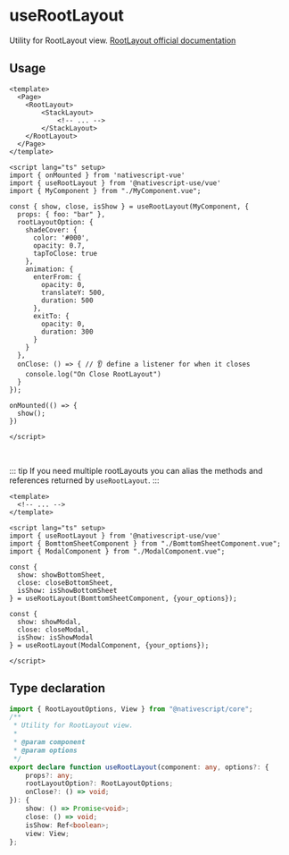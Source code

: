 
# useRootLayout

Utility for RootLayout view. [RootLayout official documentation](https://docs.nativescript.org/ui-and-styling.html#rootlayout)

## Usage

```vue
<template>
  <Page>
    <RootLayout>
        <StackLayout>
            <!-- ... -->
        </StackLayout>
    </RootLayout>
  </Page>
</template>

<script lang="ts" setup>
import { onMounted } from 'nativescript-vue'
import { useRootLayout } from '@nativescript-use/vue'
import { MyComponent } from "./MyComponent.vue";

const { show, close, isShow } = useRootLayout(MyComponent, {
  props: { foo: "bar" },
  rootLayoutOption: {
    shadeCover: {
      color: '#000',
      opacity: 0.7,
      tapToClose: true
    },
    animation: {
      enterFrom: {
        opacity: 0,
        translateY: 500,
        duration: 500
      },
      exitTo: {
        opacity: 0,
        duration: 300
      }
    }
  },
  onClose: () => { // 👂 define a listener for when it closes
    console.log("On Close RootLayout")
  }
});

onMounted(() => {
  show();
})

</script>
```
<br />

::: tip
If you need multiple rootLayouts you can alias the methods and references returned by `useRootLayout`.
:::
```vue
<template>
  <!-- ... -->
</template>

<script lang="ts" setup>
import { useRootLayout } from '@nativescript-use/vue'
import { BomttomSheetComponent } from "./BomttomSheetComponent.vue";
import { ModalComponent } from "./ModalComponent.vue";

const { 
  show: showBottomSheet, 
  close: closeBottomSheet, 
  isShow: isShowBottomSheet 
} = useRootLayout(BomttomSheetComponent, {your_options});

const { 
  show: showModal, 
  close: closeModal, 
  isShow: isShowModal 
} = useRootLayout(ModalComponent, {your_options});

</script>
```

## Type declaration
```ts
import { RootLayoutOptions, View } from "@nativescript/core";
/**
 * Utility for RootLayout view.
 *
 * @param component
 * @param options
 */
export declare function useRootLayout(component: any, options?: {
    props?: any;
    rootLayoutOption?: RootLayoutOptions;
    onClose?: () => void;
}): {
    show: () => Promise<void>;
    close: () => void;
    isShow: Ref<boolean>;
    view: View;
};
```
